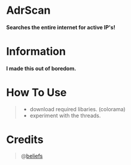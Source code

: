 # AdrScan
#### Searches the entire internet for active IP's!

# Information
#### I made this out of boredom.

# How To Use
> - download required libaries. (colorama)
> - experiment with the threads.
>

# Credits
> @[beliefs](https://github.com/b3lief)
